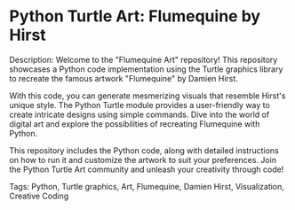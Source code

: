 # Python Turtle Art: Flumequine by Hirst

Description:
Welcome to the "Flumequine Art" repository! This repository showcases a Python code implementation using the Turtle graphics library to recreate the famous artwork "Flumequine" by Damien Hirst. 

With this code, you can generate mesmerizing visuals that resemble Hirst's unique style. The Python Turtle module provides a user-friendly way to create intricate designs using simple commands. Dive into the world of digital art and explore the possibilities of recreating Flumequine with Python.

This repository includes the Python code, along with detailed instructions on how to run it and customize the artwork to suit your preferences. Join the Python Turtle Art community and unleash your creativity through code!

Tags: Python, Turtle graphics, Art, Flumequine, Damien Hirst, Visualization, Creative Coding
